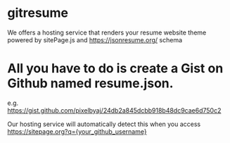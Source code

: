 # gitresume
We offers a hosting service that renders your resume website theme powered by sitePage.js and https://jsonresume.org/ schema

# All you have to do is create a Gist on Github named resume.json.

e.g. https://gist.github.com/pixelbyaj/24db2a845dcbb918b48dc9cae6d750c2

Our hosting service will automatically detect this when you access https://sitepage.org?q={your_github_username}

